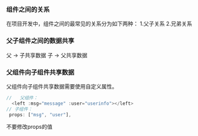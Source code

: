 ### 组件之间的关系
在项目开发中，组件之间的最常见的关系分为如下两种：
1.父子关系
2.兄弟关系

### 父子组件之间的数据共享
父 -> 子共享数据
子 -> 父共享数据

### 父组件向子组件共享数据
父组件向子组件共享数据需要使用自定义属性。
```js
//   父组件：
  <left :msg="message" :user="userinfo"></left>
// 子组件：
 props: ["msg", "user"],
 ```

 不要修改props的值